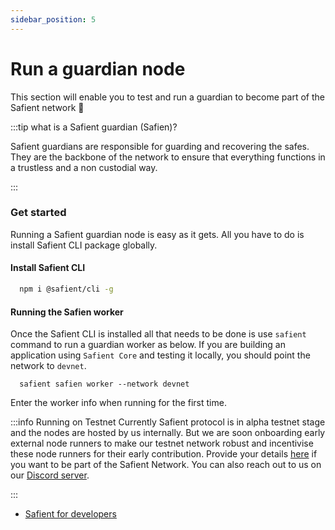 ```yaml
---
sidebar_position: 5
---
```


# Run a guardian node

This section will enable you to test and run a guardian to become part of the Safient network 🤝

:::tip what is a Safient guardian (Safien)?

Safient guardians are responsible for guarding and recovering the safes. They are the backbone of the network to ensure that 
everything functions in a trustless and a non custodial way.

:::

### Get started

Running a Safient guardian node is easy as it gets. All you have to do is install Safient CLI package globally.


#### Install Safient CLI

```bash
  npm i @safient/cli -g
```

#### Running the Safien worker

Once the Safient CLI is installed all that needs to be done is use `safient` command to run a guardian worker as below.
If you are building an application using `Safient Core` and testing it locally, you should point the network to `devnet`.

```
  safient safien worker --network devnet
```
Enter the worker info when running for the first time.


:::info Running on Testnet
Currently Safient protocol is in alpha testnet stage and the nodes are hosted by us internally. But we are soon 
onboarding early external node runners to make our testnet network robust and incentivise these node runners for their 
early contribution. Provide your details [here](https://safient.io/get-started) if you want to be part of the Safient Network.
You can also reach out to us on our [Discord server](https://discord.safient.io/).

:::




- [Safient for developers](./dev-overview)



